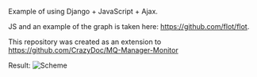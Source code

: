 Example of using Django + JavaScript + Ajax. 

JS and an example of the graph is taken here: https://github.com/flot/flot. 

This repository was created as an extension to https://github.com/CrazyDoc/MQ-Manager-Monitor

Result:
![Scheme](Result.png?raw=true "Scheme")

